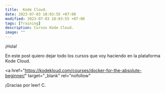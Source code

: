 ```yaml
---
title:  Kode Cloud. 
date: 2023-07-03 18:03:55 +07:00
modified: 2023-07-03 18:03:55 +07:00
tags: [Training]
description: Cursos Kode Cloud.
image: ""
---
```



¡Hola!

En este post quiero dejar todo los cursos que voy haciendo en la plataforma Kode Cloud. 

<a href="https://kodekloud.com/courses/docker-for-the-absolute-beginner/" target="_blank" rel="nofollow" </a>





¡Gracias por leer!
 C.








